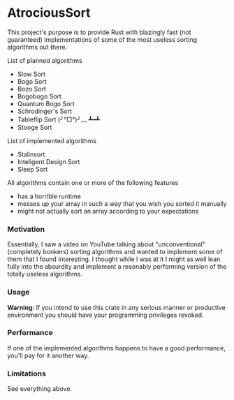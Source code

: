 # AtrociousSort
This project's purpose is to provide Rust with blazingly fast (not guaranteed) implementations of some of the most useless sorting algorithms out there.

List of planned algorithms
- Slow Sort
- Bogo Sort
- Bozo Sort
- Bogobogo Sort
- Quantum Bogo Sort
- Schrodinger's Sort
- Tableflip Sort (╯°□°)╯︵ ┻━┻
- Stooge Sort

List of implemented algorithms
- Stalinsort
- Inteligent Design Sort
- Sleep Sort

All algorithms contain one or more of the following features
- has a horrible runtime
- messes up your array in such a way that you wish you sorted it manually
- might not actually sort an array according to your expectations

### Motivation
Essentially, I saw a video on YouTube talking about "unconventional" (completely bonkers) sorting algorithms and wanted to implement some of them that I found interesting. I thought while I was at it I might as well lean fully into the absurdity and implement a resonably performing version of the totally useless algorithms.

### Usage
**Warning**: If you intend to use this crate in any serious manner or productive environment you should have your programming privileges revoked.

### Performance
If one of the implemented algorithms happens to have a good performance, you'll pay for it another way.

### Limitations
See everything above.

